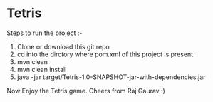 # Tetris
Steps to run the project :-
1. Clone or download this git repo
2. cd into the dirctory where pom.xml of this project is present.
3. mvn clean
4. mvn clean install
5. java -jar target/Tetris-1.0-SNAPSHOT-jar-with-dependencies.jar

Now Enjoy the Tetris game.
Cheers from Raj Gaurav :)
